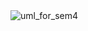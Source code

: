 <img src="https://sun3-24.userapi.com/impg/UgJe1m7GnSAYUdrm1ATAU-etlfWKJf1mkKpdHA/eIV0a7i_tFw.jpg?size=1732x1297&quality=96&sign=5a645fd3c65044a531b4a092b08815f8&type=album" alt="uml_for_sem4">